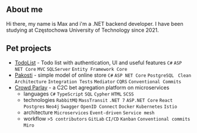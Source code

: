 ## About me
Hi there, my name is Max and i'm a .NET backend developer. I have been studying at Częstochowa University of Technology since 2021.

## Pet projects
- [TodoList](https://github.com/Maxaytt/TodoList) - Todo list with authentication, UI and useful features  `C#` `ASP NET Core` `MVC` `SQLServer` `Entity Framework Core`  
- [Pakosti](https://github.com/Maxaytt/Pakosti) -  simple model of online store  `C#` `ASP NET Core` `PostgreSQL` ` Clean Architecture` `Integration Tests` `Mediator` `CQRS` `Conventional Commits`
- [Crowd Parlay](https://github.com/crowdparlay) - a C2C bet agregation platform on microservices
  - languages `C#` `TypeScript` `SQL` `Cypher` `HTML` `SCSS`
  - technologies `RabbitMQ` `MassTransit` `.NET 7` `ASP.NET Core` `React` `Postgres` `Neo4j` `Swagger` `OpenID Connect` `Docker` `Kubernetes` `Istio`
  - architecture `Microservices` `Event-driven` `Service mesh`
  - workflow `>5 contributors` `GitLab` `CI/CD` `Kanban` `Conventional commits` `Miro`

